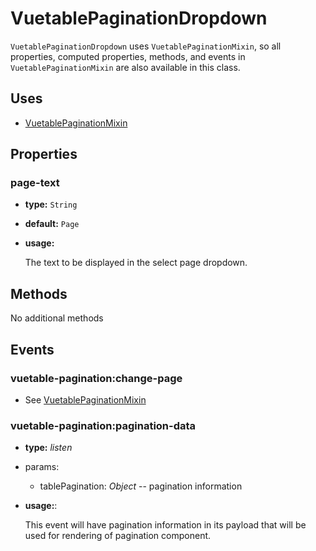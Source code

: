 # VuetablePaginationDropdown

`VuetablePaginationDropdown` uses `VuetablePaginationMixin`, so all properties, computed properties, methods, and events in `VuetablePaginationMixin` are also available in this class.

## Uses
- [VuetablePaginationMixin](VuetablePaginationMixin)

## Properties
### page-text
- **type:** `String`
- **default:** `Page`
- **usage:**

  The text to be displayed in the select page dropdown.

## Methods
No additional methods

## Events

### vuetable-pagination:change-page
- See [VuetablePaginationMixin](VuetablePaginationMixin#-vuetable-paginationchange-page)
  
### vuetable-pagination:pagination-data
- **type:** _listen_
- params:
  - tablePagination: _Object_ -- pagination information
- **usage:**:

  This event will have pagination information in its payload that will be used for rendering of pagination component.
  